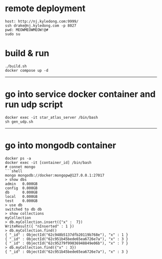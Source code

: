 # remote deployment
```shell
host: http://nj.kyledong.com:9999/ 
ssh drake@nj.kyledong.com -p 8027
pwd: MEOWMEOWMEOW!@#
sudo su
```

# build & run 
```shell
./build.sh
docker compose up -d 
```
---
# go into service docker container and run udp script
```shell
docker exec -it star_atlas_server /bin/bash
sh gen_udp.sh
```
---
# go into mongodb container
```shell
docker ps -a 
docker exec -it [container_id] /bin/bash
# connet mongo
```shell 
mongo mongodb://docker:mongopw@127.0.0.1:27017
> show dbs
admin   0.000GB
config  0.000GB
db      0.000GB
local   0.000GB
test    0.000GB
> use db
switched to db db
> show collections
myCollection
> db.myCollection.insert({"x" :  7})
WriteResult({ "nInserted" : 1 })
> db.myCollection.find()
{ "_id" : ObjectId("62c948b5137dfb20119b768e"), "x" : 1 }
{ "_id" : ObjectId("62c951b45bede65ea6726e7a"), "x" : 3 }
{ "_id" : ObjectId("62c95279f99036948849e06b"), "x" : 7 }
> db.myCollection.find({"x" : 3})
{ "_id" : ObjectId("62c951b45bede65ea6726e7a"), "x" : 3 }
```
